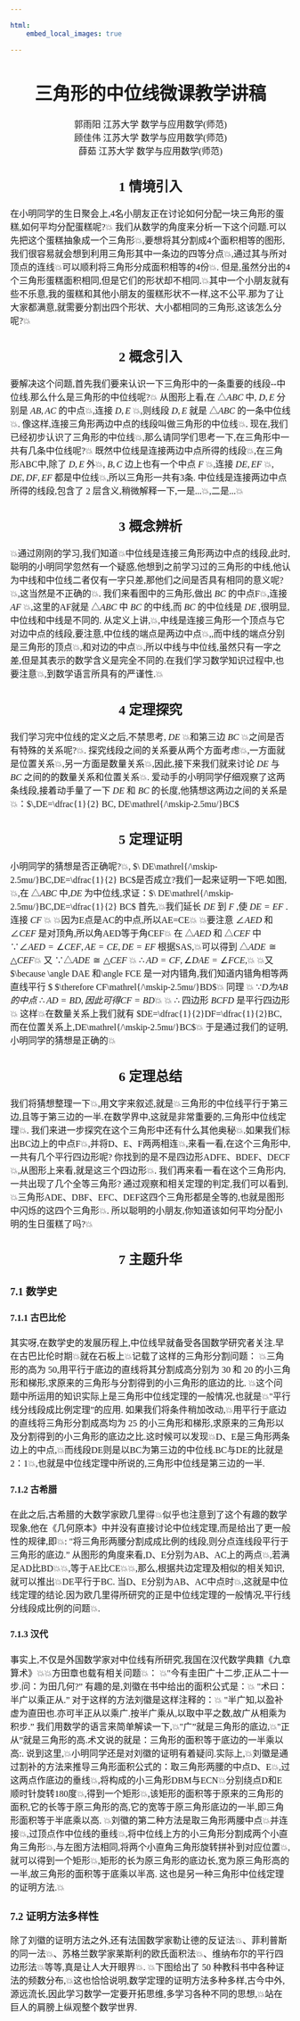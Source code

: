 ```yaml
---

html:
    embed_local_images: true

---
```


<!-- Title : Markdown Template -->
<!-- Author : Albus Guo -->
<!-- Version : 0.1 -->
<!-- Update : 2023.2.4 -->

<font face = "方正仿宋_GBK">
<font size = 3>


# <Center>三角形的中位线微课教学讲稿</Center>

<Center>郭雨阳 江苏大学 数学与应用数学(师范)</Center>

<Center>顾佳伟 江苏大学 数学与应用数学(师范)</Center>

<Center>薛茹 江苏大学 数学与应用数学(师范)</Center>

## <Center>1 情境引入</Center>

在小明同学的生日聚会上,4名小朋友正在讨论如何分配一块三角形的蛋糕,如何平均分配蛋糕呢?:boom:
我们从数学的角度来分析一下这个问题.可以先把这个蛋糕抽象成一个三角形:boom:,要想将其分割成4个面积相等的图形,我们很容易就会想到利用三角形其中一条边的四等分点:boom:,通过其与所对顶点的连线:boom:可以顺利将三角形分成面积相等的4份:boom:.
但是,虽然分出的4个三角形蛋糕面积相同,但是它们的形状却不相同.:boom:其中一个小朋友就有些不乐意,我的蛋糕和其他小朋友的蛋糕形状不一样,这不公平.那为了让大家都满意,就需要分割出四个形状、大小都相同的三角形,这该怎么分呢?:boom:


## <Center>2 概念引入</Center>

要解决这个问题,首先我们要来认识一下三角形中的一条重要的线段--中位线.那么什么是三角形的中位线呢?:boom:
从图形上看,在 $\triangle ABC$ 中, $D,E$ 分别是 $AB,AC$ 的中点:boom:,连接 $D,E$ :boom:,则线段 $D,E$ 就是 $\triangle ABC$ 的一条中位线:boom:.
像这样,连接三角形两边中点的线段叫做三角形的中位线:boom:.
现在,我们已经初步认识了三角形的中位线:boom:,那么请同学们思考一下,在三角形中一共有几条中位线呢?:boom:
既然中位线是连接两边中点所得的线段:boom:,在三角形ABC中,除了 $D,E$ 外:boom:, $B,C$ 边上也有一个中点 $F$ :boom:,连接 $DE,EF$ :boom:, $DE,DF,EF$ 都是中位线:boom:,所以三角形一共有3条.
中位线是连接两边中点所得的线段,包含了 2 层含义,稍微解释一下,一是...:boom:,二是...:boom:


## <Center>3 概念辨析</Center>

:boom:通过刚刚的学习,我们知道:boom:中位线是连接三角形两边中点的线段,此时,聪明的小明同学忽然有一个疑惑,他想到之前学习过的三角形的中线,他认为中线和中位线二者仅有一字只差,那他们之间是否具有相同的意义呢?:boom:,这当然是不正确的:boom:.
我们来看图中的三角形,做出 $BC$ 的中点F:boom:,连接 $AF$ :boom:,这里的AF就是 $\triangle ABC$ 中 $BC$ 的中线,而 $BC$ 的中位线是 $DE$ ,很明显,中位线和中线是不同的.
从定义上讲,:boom:,中线是连接三角形一个顶点与它对边中点的线段,要注意,中位线的端点是两边中点:boom:,,而中线的端点分别是三角形的顶点:boom:,和对边的中点:boom:,所以中线与中位线,虽然只有一字之差,但是其表示的数学含义是完全不同的.在我们学习数学知识过程中,也要注意:boom:,到数学语言所具有的严谨性.:boom:


## <Center>4 定理探究</Center>

我们学习完中位线的定义之后,不禁思考, $DE$ :boom:和第三边 $BC$ :boom:之间是否有特殊的关系呢?:boom:.
探究线段之间的关系要从两个方面考虑:boom:,一方面就是位置关系:boom:,另一方面是数量关系:boom:,因此,接下来我们就来讨论 $DE$ 与 $BC$ 之间的的数量关系和位置关系:boom:.
爱动手的小明同学仔细观察了这两条线段,接着动手量了一下 $DE$ 和 $BC$ 的长度,他猜想这两边之间的关系是:boom:：$\,DE=\dfrac{1}{2} BC, DE\mathrel{/\mskip-2.5mu/}BC$


## <Center>5 定理证明</Center>


小明同学的猜想是否正确呢?:boom:, $\ DE\mathrel{/\mskip-2.5mu/}BC,DE=\dfrac{1}{2} BC$是否成立?我们一起来证明一下吧.如图,:boom:,在 $\triangle ABC$ 中,$DE$ 为中位线,求证：$\ DE\mathrel{/\mskip-2.5mu/}BC,DE=\dfrac{1}{2} BC$
首先,:boom:我们延长 $DE$ 到 $F$ ,使 $DE=EF$ .连接 $CF$ :boom:
:boom:因为E点是AC的中点,所以AE=CE:boom:
:boom:要注意 $\angle AED$ 和 $\angle CEF$ 是对顶角,所以角AED等于角CEF:boom:
在 $\triangle AED$ 和 $\triangle CEF$ 中
$\because\angle AED=\angle CEF,AE=CE,DE=EF$
根据SAS,:boom:可以得到 $\triangle ADE\cong\triangle CEF$:boom:
又 $\because\triangle ADE\cong\triangle CEF$
:boom: $\therefore AD=CF ,\angle DAE =\angle FCE,$:boom:
:boom:又 $\because \angle DAE 和\angle FCE 是一对内错角,我们知道内错角相等两直线平行 $
$\therefore CF\mathrel{/\mskip-2.5mu/}BD$:boom:
同理 :boom: $\because D为AB的中点$
$\therefore AD=BD,因此可得CF=BD$:boom:
:boom: $\therefore$ 四边形 $BCFD$ 是平行四边形:boom:
这样:boom:在数量关系上我们就有 $DE=\dfrac{1}{2}DF=\dfrac{1}{2}BC,而在位置关系上,DE\mathrel{/\mskip-2.5mu/}BC$:boom:
于是通过我们的证明,小明同学的猜想是正确的:boom:


## <Center>6 定理总结</Center>

我们将猜想整理一下:boom:,用文字来叙述,就是:boom:三角形的中位线平行于第三边,且等于第三边的一半.在数学界中,这就是非常重要的,三角形中位线定理:boom:.
我们来进一步探究在这个三角形中还有什么其他奥秘:boom:.如果我们标出BC边上的中点F:boom:,并将D、E、F两两相连:boom:,来看一看,在这个三角形中,一共有几个平行四边形呢?
你找到的是不是四边形ADFE、BDEF、DECF:boom:,从图形上来看,就是这三个四边形:boom:.
我们再来看一看在这个三角形内,一共出现了几个全等三角形?
通过观察和相关定理的判定,我们可以看到,:boom:三角形ADE、DBF、EFC、DEF这四个三角形都是全等的,也就是图形中闪烁的这四个三角形:boom:.
所以聪明的小朋友,你知道该如何平均分配小明的生日蛋糕了吗?:boom:


## <Center>7 主题升华</Center>

### 7.1 数学史

#### 7.1.1 古巴比伦

其实呀,在数学史的发展历程上,中位线早就备受各国数学研究者关注.早在古巴比伦时期:boom:就在石板上:boom:记载了这样的三角形分割问题：
:boom:三角形的高为 50,用平行于底边的直线将其分割成高分别为 30 和 20 的小三角形和梯形,求原来的三角形与分割得到的小三角形的底边的比.
:boom:这个问题中所运用的知识实际上是三角形中位线定理的一般情况,也就是:boom:"平行线分线段成比例定理”的应用.
如果我们将条件稍加改动,:boom:用平行于底边的直线将三角形分割成高均为 25 的小三角形和梯形,求原来的三角形以及分割得到的小三角形的底边之比.这时候可以发现:boom:D、E是三角形两条边上的中点,:boom:而线段DE则是以BC为第三边的中位线.BC与DE的比就是2：1:boom:,也就是中位线定理中所说的,三角形中位线是第三边的一半.

#### 7.1.2 古希腊

在此之后,古希腊的大数学家欧几里得:boom:似乎也注意到了这个有趣的数学现象,他在《几何原本》中并没有直接讨论中位线定理,而是给出了更一般性的规律,即:boom::
"将三角形两腰分割成成比例的线段,则分点连线段平行于三角形的底边.”
从图形的角度来看,D、E分别为AB、AC上的两点:boom:,若满足AD比BD:boom::boom:,等于AE比CE:boom::boom:,那么,根据共边定理及相似的相关知识,就可以推出:boom:DE平行于BC.
当D、E分别为AB、AC中点时:boom:,这就是中位线定理的结论.因为欧几里得所研究的正是中位线定理的一般情况,平行线分线段成比例的问题:boom:.

#### 7.1.3 汉代

事实上,不仅是外国数学家对中位线有所研究,我国在汉代数学典籍《九章算术》:boom::boom:方田章也载有相关问题:boom:：
:boom:"今有圭田广十二步,正从二十一步.问：为田几何?”
有趣的是,刘徽在书中给出的面积公式是：:boom:
"术曰：半广以乘正从.”
对于这样的方法刘徽是这样注释的：:boom:
"半广知,以盈补虚为直田也.亦可半正从以乘广.按半广乘从,以取中平之数,故广从相乘为积步.”
我们用数学的语言来简单解读一下,:boom:"广”就是三角形的底边,:boom:"正从”就是三角形的高.术文说的就是：三角形的面积等于底边的一半乘以高:.
说到这里,:boom:小明同学还是对刘徽的证明有着疑问.实际上,:boom:刘徽是通过割补的方法来推导三角形面积公式的：取三角形两腰的中点D、E:boom:,过这两点作底边的垂线:boom:,将构成的小三角形DBM与ECN:boom:分别绕点D和E顺时针旋转180度:boom:,得到一个矩形:boom:,该矩形的面积等于原来的三角形的面积,它的长等于原三角形的高,它的宽等于原三角形底边的一半,即三角形面积等于半底乘以高.
:boom:刘徽的第二种方法是取三角形两腰中点:boom:并连接:boom:,过顶点作中位线的垂线:boom:,将中位线上方的小三角形分割成两个小直角三角形:boom:,与左图方法相同,将两个小直角三角形旋转拼补到对应位置:boom:,就可以得到一个矩形:boom:,矩形的长为原三角形的底边长,宽为原三角形高的一半,故三角形的面积等于底乘以半高.
这也是另一种三角形中位线定理的证明方法.:boom:

### 7.2 证明方法多样性


除了刘徽的证明方法之外,还有法国数学家勒让德的反证法:boom:、菲利普斯的同一法:boom:、苏格兰数学家莱斯利的欧氏面积法:boom:、维纳布尔的平行四边形法:boom:等等,真是让人大开眼界:boom:.
:boom:下图给出了 50 种教科书中各种证法的频数分布,:boom:这也恰恰说明,数学定理的证明方法多种多样,古今中外,源远流长,因此学习数学一定要开拓思维,多学习各种不同的思想,:boom:站在巨人的肩膀上纵观整个数学世界.



<script type="text/javascript" src="http://cdn.mathjax.org/mathjax/latest/MathJax.js?config=TeX-AMS-MML_HTMLorMML"></script>
<script type="text/x-mathjax-config">
    MathJax.Hub.Config({ tex2jax: {inlineMath: [['$', '$']]}, messageStyle: "none" });
</script>